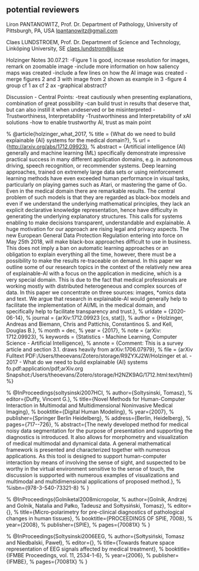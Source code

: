 ## potential reviewers

Liron PANTANOWITZ, Prof. Dr. Department of Pathology, University of Pittsburgh, PA, USA
lpantanowitz@gmail.com

Claes LUNDSTROEM, Prof. Dr. Department of Science and Technology, Linköping University, SE
claes.lundstrom@liu.se

Holzinger Notes 30.07.21:
-Figure 1 is good, increase resolution for images, remark on zoomable image
-include more information on how saliency maps was created
-include a few lines on how the AI image was created
-merge figures 2 and 3 with image from 2 shown as example in 3
-figure 4 group cf 1 ax cf 2 ax
-graphical abstract?

Discussion - Central Points:
-treat cautiously when presenting explanations, combination of great possibility
-can build trust in results that deserve that, but can also instill it when undeserved or be misinterpreted
-Trustworthiness, Interpretability
-Trustworthiness and Interpretability of xAI solutions
-how to enable trustworthy AI, trust as main point

%   @article{holzinger_what_2017,
% 	title = {What do we need to build explainable {AI} systems for the medical domain?},
% 	url = {http://arxiv.org/abs/1712.09923},
% 	abstract = {Artificial intelligence (AI) generally and machine learning (ML) specifically demonstrate impressive practical success in many different application domains, e.g. in autonomous driving, speech recognition, or recommender systems. Deep learning approaches, trained on extremely large data sets or using reinforcement learning methods have even exceeded human performance in visual tasks, particularly on playing games such as Atari, or mastering the game of Go. Even in the medical domain there are remarkable results. The central problem of such models is that they are regarded as black-box models and even if we understand the underlying mathematical principles, they lack an explicit declarative knowledge representation, hence have difficulty in generating the underlying explanatory structures. This calls for systems enabling to make decisions transparent, understandable and explainable. A huge motivation for our approach are rising legal and privacy aspects. The new European General Data Protection Regulation entering into force on May 25th 2018, will make black-box approaches difficult to use in business. This does not imply a ban on automatic learning approaches or an obligation to explain everything all the time, however, there must be a possibility to make the results re-traceable on demand. In this paper we outline some of our research topics in the context of the relatively new area of explainable-AI with a focus on the application in medicine, which is a very special domain. This is due to the fact that medical professionals are working mostly with distributed heterogeneous and complex sources of data. In this paper we concentrate on three sources: images, *omics data and text. We argue that research in explainable-AI would generally help to facilitate the implementation of AI/ML in the medical domain, and specifically help to facilitate transparency and trust.},
% 	urldate = {2020-06-14},
% 	journal = {arXiv:1712.09923 [cs, stat]},
% 	author = {Holzinger, Andreas and Biemann, Chris and Pattichis, Constantinos S. and Kell, Douglas B.},
% 	month = dec,
% 	year = {2017},
% 	note = {arXiv: 1712.09923},
% 	keywords = {Statistics - Machine Learning, Computer Science - Artificial Intelligence},
% 	annote = {Comment: This is a survey article and section 3.1. draws heavily from arXiv:1706.07979},
% 	file = {arXiv Fulltext PDF:/Users/theoevans/Zotero/storage/R9ZYXJ2W/Holzinger et al. - 2017 - What do we need to build explainable {AI} systems fo.pdf:application/pdf;arXiv.org Snapshot:/Users/theoevans/Zotero/storage/H2NZK9AG/1712.html:text/html}
%}

% @InProceedings{soltysinski2007HCI,
% author={Soltysinski, Tomasz},
% editor={Duffy, Vincent G.},
% title={Novel Methods for Human-Computer Interaction in Multimodal and Multidimensional Noninvasive Medical Imaging},
% booktitle={Digital Human Modeling},
% year={2007},
% publisher={Springer Berlin Heidelberg},
% address={Berlin, Heidelberg},
% pages={717--726},
% abstract={The newly developed method for medical noisy data segmentation for the purpose of presentation and supporting the diagnostics is introduced. It also allows for morphometry and visualization of medical multimodal and dynamical data. A general mathematical framework is presented and characterized together with numerous applications. As this tool is designed to support human-computer interaction by means of involving the sense of sight, and suspected to be worthy in the virtual environment sensitive to the sense of touch, the discussion is supported with numerous examples of visualizations and multimodal and multidimensional applications of proposed method.},
% %isbn={978-3-540-73321-8}
% }

% @InProceedings{Golniketal2008micropolar,
% author={Golnik,  Andrzej and Golnik, Natalia and Pałko, Tadeusz and Sołtysiński, Tomasz},
% editor={},
% title={Micro-polarimetry for pre-clinical diagnostics of pathological changes in human tissues},
% booktitle={PROCEEDINGS OF SPIE, 7008},
% year={2008},
% publisher={SPIE},
% pages={70081X}
% }

% @InProceedings{Soltysinski2006EEG,
% author={Sołtysiński, Tomasz and Niedbalski, Paweł},
% editor={},
% title={Towards feature space representation of EEG signals affected by medical treatment},
% booktitle={IFMBE Proceedings, vol. 11, 2534-1-6},
% year={2006},
% publisher={IFMBE},
% pages={70081X}
% }